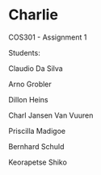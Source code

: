 # Charlie
COS301 - Assignment 1

Students: 

Claudio Da Silva

Arno Grobler

Dillon Heins

Charl Jansen Van Vuuren

Priscilla Madigoe

Bernhard Schuld

Keorapetse Shiko

